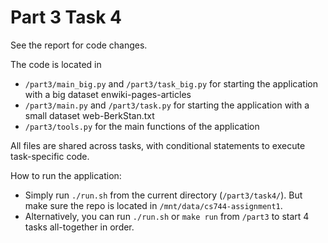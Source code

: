 # Part 3 Task 4

See the report for code changes.

The code is located in

- `/part3/main_big.py` and `/part3/task_big.py` for starting the application with a big dataset enwiki-pages-articles
- `/part3/main.py` and `/part3/task.py` for starting the application with a small dataset web-BerkStan.txt
- `/part3/tools.py` for the main functions of the application

All files are shared across tasks, with conditional statements to execute task-specific code.

How to run the application: 

- Simply run `./run.sh` from the current directory (`/part3/task4/`). But make sure the repo is located in `/mnt/data/cs744-assignment1`.
- Alternatively, you can run `./run.sh` or `make run` from `/part3` to start 4 tasks all-together in order.
